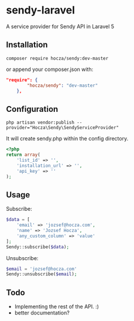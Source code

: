 # sendy-laravel
A service provider for Sendy API in Laravel 5

Installation
---
```shell
composer require hocza/sendy:dev-master
```

or append your composer.json with:

```json
"require": {
		"hocza/sendy": "dev-master"
	},
```

Configuration
---
```shell
php artisan vendor:publish --provider="Hocza\Sendy\SendyServiceProvider"
```

It will create sendy.php within the config directory.

```php
<?php
return array(
    'list_id' => '',
    'installation_url' => '',
    'api_key' => ''
);
```

Usage
---
Subscribe:

```php
$data = [
	'email' => 'jozsef@hocza.com',
	'name' => 'Jozsef Hocza',
	'any_custom_column' => 'value'
];
Sendy::subscribe($data);
```

Unsubscribe:

```php
$email = 'jozsef@hocza.com'
Sendy::unsubscribe($email);
```

Todo
---

* Implementing the rest of the API. :)
* better documentation?